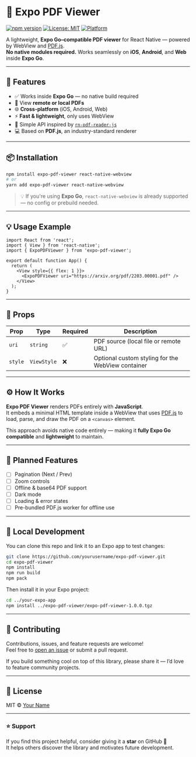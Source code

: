 # 📄 Expo PDF Viewer

[![npm version](https://img.shields.io/npm/v/expo-pdf-viewer.svg?style=flat-square)](https://www.npmjs.com/package/expo-pdf-viewer)
[![License: MIT](https://img.shields.io/badge/License-MIT-blue.svg?style=flat-square)](LICENSE)
[![Platform](https://img.shields.io/badge/platforms-iOS%20%7C%20Android%20%7C%20Web-lightgrey.svg?style=flat-square)](#)

A lightweight, **Expo Go–compatible PDF viewer** for React Native — powered by WebView and [PDF.js](https://mozilla.github.io/pdf.js/).  
**No native modules required.** Works seamlessly on **iOS**, **Android**, and **Web** inside **Expo Go**.

---

## 🚀 Features

- ✅ Works inside **Expo Go** — no native build required  
- 📄 View **remote or local PDFs**  
- 🌐 **Cross-platform** (iOS, Android, Web)  
- ⚡ **Fast & lightweight**, only uses WebView  
- 🎨 Simple API inspired by [`rn-pdf-reader-js`](https://github.com/xcarpentier/rn-pdf-reader-js)  
- 💻 Based on **PDF.js**, an industry-standard renderer

---

## 📦 Installation

```bash
npm install expo-pdf-viewer react-native-webview
# or
yarn add expo-pdf-viewer react-native-webview
```

> 💡 If you're using **Expo Go**, `react-native-webview` is already supported — no config or prebuild needed.

---

## 💡 Usage Example

```tsx
import React from 'react';
import { View } from 'react-native';
import { ExpoPDFViewer } from 'expo-pdf-viewer';

export default function App() {
  return (
    <View style={{ flex: 1 }}>
      <ExpoPDFViewer uri="https://arxiv.org/pdf/2203.00001.pdf" />
    </View>
  );
}
```

---

## 🧩 Props

| Prop | Type | Required | Description |
|------|------|-----------|-------------|
| `uri` | `string` | ✅ | PDF source (local file or remote URL) |
| `style` | `ViewStyle` | ❌ | Optional custom styling for the WebView container |

---

## ⚙️ How It Works

**Expo PDF Viewer** renders PDFs entirely with **JavaScript**.  
It embeds a minimal HTML template inside a WebView that uses [PDF.js](https://mozilla.github.io/pdf.js/) to load, parse, and draw the PDF on a `<canvas>` element.

This approach avoids native code entirely — making it **fully Expo Go compatible** and **lightweight** to maintain.

---

## 🧱 Planned Features

- [ ] Pagination (Next / Prev)
- [ ] Zoom controls
- [ ] Offline & base64 PDF support
- [ ] Dark mode
- [ ] Loading & error states
- [ ] Pre-bundled PDF.js worker for offline use

---

## 🧪 Local Development

You can clone this repo and link it to an Expo app to test changes:

```bash
git clone https://github.com/yourusername/expo-pdf-viewer.git
cd expo-pdf-viewer
npm install
npm run build
npm pack
```

Then install it in your Expo project:

```bash
cd ../your-expo-app
npm install ../expo-pdf-viewer/expo-pdf-viewer-1.0.0.tgz
```

---

## 🤝 Contributing

Contributions, issues, and feature requests are welcome!  
Feel free to [open an issue](../../issues) or submit a pull request.

If you build something cool on top of this library, please share it — I’d love to feature community projects.

---

## 🪪 License

MIT © [Your Name](https://github.com/yourusername)

---

### ⭐ Support

If you find this project helpful, consider giving it a **star** on GitHub 🌟  
It helps others discover the library and motivates future development.

